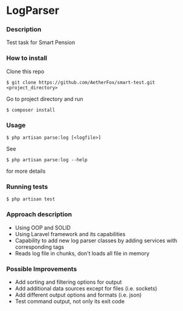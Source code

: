 # LogParser

### Description
Test task for Smart Pension

### How to install
Clone this repo
```
$ git clone https://github.com/AetherFox/smart-test.git <project_directory>
```
Go to project directory and run
```
$ composer install
```

### Usage
```
$ php artisan parse:log [<logfile>]
```
See
```
$ php artisan parse:log --help
```
for more details

### Running tests
```
$ php artisan test
```

### Approach description
- Using OOP and SOLID
- Using Laravel framework and its capabilities
- Capability to add new log parser classes by adding services with corresponding tags
- Reads log file in chunks, don't loads all file in memory

### Possible Improvements
- Add sorting and filtering options for output
- Add additional data sources except for files (i.e. sockets)
- Add different output options and formats (i.e. json)
- Test command output, not only its exit code
